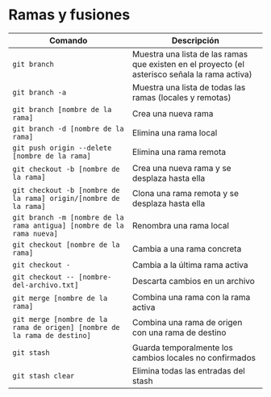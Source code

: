 # Ramas y fusiones

| Comando | Descripción |
| ------- | ----------- |
| `git branch` | Muestra una lista de las ramas que existen en el proyecto (el asterisco señala la rama activa) |
| `git branch -a` | Muestra una lista de todas las ramas (locales y remotas) |
| `git branch [nombre de la rama]` | Crea una nueva rama |
| `git branch -d [nombre de la rama]` | Elimina una rama local |
| `git push origin --delete [nombre de la rama]` | Elimina una rama remota |
| `git checkout -b [nombre de la rama]` | Crea una nueva rama y se desplaza hasta ella |
| `git checkout -b [nombre de la rama] origin/[nombre de la rama]` | Clona una rama remota y se desplaza hasta ella |
| `git branch -m [nombre de la rama antigua] [nombre de la rama nueva]` | Renombra una rama local |
| `git checkout [nombre de la rama]` | Cambia a una rama concreta |
| `git checkout -` | Cambia a la última rama activa |
| `git checkout -- [nombre-del-archivo.txt]` | Descarta cambios en un archivo |
| `git merge [nombre de la rama]` | Combina una rama con la rama activa |
| `git merge [nombre de la rama de origen] [nombre de la rama de destino]` | Combina una rama de origen con una rama de destino |
| `git stash` | Guarda temporalmente los cambios locales no confirmados |
| `git stash clear` | Elimina todas las entradas del stash |
